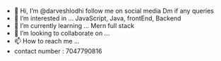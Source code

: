 - 👋 Hi, I’m @darveshlodhi follow me on social media Dm if any queries
- 👀 I’m interested in ... JavaScript, Java, frontEnd, Backend 
- 🌱 I’m currently learning ... Mern full stack
- 💞️ I’m looking to collaborate on ...  
- 📫 How to reach me ...
- contact number : 7047790816

<!---
darveshlodhi/darveshlodhi is a ✨ special ✨ repository because its `README.md` (this file) appears on your GitHub profile.
You can click the Preview link to take a look at your changes.
--->
